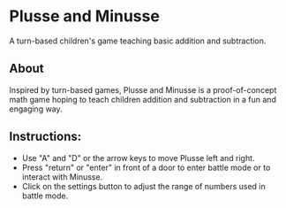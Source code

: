 # Plusse and Minusse
A turn-based children's game teaching basic addition and subtraction.

## About
Inspired by turn-based games, Plusse and Minusse is a proof-of-concept math game hoping to teach children addition and subtraction in a fun and engaging way.

## Instructions:
* Use "A" and "D" or the arrow keys to move Plusse left and right.
* Press "return" or "enter" in front of a door to enter battle mode or to interact with Minusse.
* Click on the settings button to adjust the range of numbers used in battle mode.
